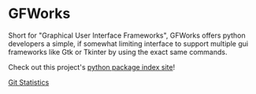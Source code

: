 # GFWorks

Short for "Graphical User Interface Frameworks", GFWorks offers python developers a simple, if somewhat limiting
interface to support multiple gui frameworks like Gtk or Tkinter by using the exact same commands.

Check out this project's [python package index site](https://pypi.python.org/pypi/gfworks)!

[Git Statistics](http://krumreyh.com/git_stats_pages/gfworks/general.html)